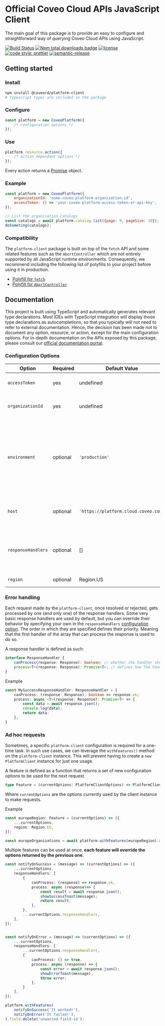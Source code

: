 # Official Coveo Cloud APIs JavaScript Client

The main goal of this package is to provide an easy to configure and straightforward way of querying Coveo Cloud APIs using JavaScript.

[![Build Status](https://img.shields.io/travis/coveo/platform-client.svg?style=flat-square)](https://travis-ci.org/coveo/platform-client)
[![Npm total downloads badge](https://img.shields.io/npm/dt/@coveord/platform-client?style=flat-square)](https://www.npmjs.com/package/react-vapor)
[![license](https://img.shields.io/hexpm/l/plug.svg?style=flat-square)](LICENSE)
[![code style: prettier](https://img.shields.io/badge/code_style-prettier-ff69b4.svg?style=flat-square)](https://github.com/prettier/prettier)
[![semantic-release](https://img.shields.io/badge/%20%20%F0%9F%93%A6%F0%9F%9A%80-semantic--release-e10079.svg?style=flat-square)](https://github.com/semantic-release/semantic-release)

## Getting started

### Install

```bash
npm install @coveord/platform-client
# Typescript types are included in the package
```

### Configure

```js
const platform = new CoveoPlatform({
    /* configuration options */
});
```

### Use

```js
platform.resource.action({
    /* action dependant options */
});
```

Every action returns a [Promise](https://developer.mozilla.org/en-US/docs/Web/JavaScript/Guide/Using_promises) object.

### Example

```js
const platform = new CoveoPlatform({
    organizationId: 'some-coveo-platform-organization-id',
    accessToken: () => 'your-coveo-platform-access-token-or-api-key',
});

// List the organization catalogs
const catalogs = await platform.catalog.list({page: 0, pageSize: 10});
doSometing(catalogs);
```

### Compatibility

The `platform-client` package is built on top of the `fetch` API and some related features such as the `AbortController` which are not entirely supported by all JavaScript runtime environments. Consequently, we recommend including the following list of polyfills to your project before using it in production.

-   [Polyfill for `fetch`](https://github.com/github/fetch)
-   [Polyfill for `AbortController`](https://github.com/mo/abortcontroller-polyfill)

## Documentation

This project is built using TypeScript and automatically generates relevant type declarations. Most IDEs with TypeScript integration will display those type declarations as autocompletions, so that you typically will not need to refer to external documentation. Hence, the decision has been made not to document any option, resource, or action, except for the main configuration options. For in-depth documentation on the APIs exposed by this package, please consult our [official documentation portal](https://docs.coveo.com/en/151/cloud-v2-developers/coveo-cloud-v2-for-developers).

### Configuration Options

| Option             | Required | Default Value                        | Description                                                                                                                                      |
| ------------------ | -------- | ------------------------------------ | ------------------------------------------------------------------------------------------------------------------------------------------------ |
| `accessToken`      | yes      | undefined                            | The access token or API key.                                                                                                                     |
| `organizationId`   | yes      | undefined                            | The unique identifier of the target organization.                                                                                                |
| `environment`      | optional | `'production'`                       | The target environment. If one of following: `'development'`, `'staging'`, `'production'`, `'hipaa'`; automatically targets the associated host. |
| `host`             | optional | `'https://platform.cloud.coveo.com'` | The target host. Useful to target local hosts when testing.                                                                                      |
| `responseHandlers` | optional | []                                   | Custom server response handlers. See [error handling section](#error-handling) for detailed explanation.                                         |
| `region`           | optional | Region.US                            | The target region.                                                                                                                               |

### Error handling

Each request made by the `platform-client`, once resolved or rejected, gets processed by one (and only one) of the response handlers. Some very basic response handlers are used by default, but you can override their behavior by specifying your own in the `responseHandlers` [configuration option](#configuration-option). The order in which they are specified defines their priority. Meaning that the first handler of the array that can process the response is used to do so.

A response handler is defined as such:

```ts
interface ResponseHandler {
    canProcess(response: Response): boolean; // whether the handler should be used to process the response
    process<T>(response: Response): Promise<T>; // defines how the handler processes the response
}
```

Example

```ts
const MySuccessResponseHandler: ResponseHandler = {
    canProcess: (response: Response): boolean => response.ok;
    process: async <T>(response: Response): Promise<T> => {
        const data = await response.json();
        console.log(data);
        return data;
    };
}
```

### Ad hoc requests

Sometimes, a specific `platform-client` configuration is required for a one-time task. In such use cases, we can leverage the `withFeatures()` method on the `platform-client` instance. This will prevent having to create a `new PlatformClient` instance for just one usage.

A feature is defined as a function that returns a set of new configuration options to be used for the next request.

```ts
type Feature = (currentOptions: PlatformClientOptions) => PlatformClientOptions;
```

Where `currentOptions` are the options currently used by the client instance to make requests.

Example

```ts
const europeRegion: Feature = (currentOptions) => ({
    ...currentOptions,
    region: Region.EU,
});

const europeOrganizations = await platform.withFeatures(europeRegion).organization.list();
```

Multiple features can be used at once, **each feature will override the options returned by the previous one**.

```ts
const notifyOnSuccess = (message) => (currentOptions) => ({
    ...currentOptions,
    responseHandlers: [
        {
            canProcess: (response) => response.ok,
            process: async (response)=> {
                const result = await response.json();
                showSuccessToast(message);
                return result;
            },
        },
        ...currentOptions.responseHandlers,
    ],
});


const notifyOnError = (message) => (currentOptions) => ({
    ...currentOptions,
    responseHandlers: [
        ...currentOptions.responseHandlers,
        {
            canProcess: () => true,
            process: async (response) => {
                const error = await response.json();
                showErrorToast(message);
                throw error;
            },
        }
    ],
});

platform.withFeatures(
    notifyOnSuccess('It worked!'), 
    notifyOnError('It failed!'),
).field.delete('unwanted-field-id');
```
